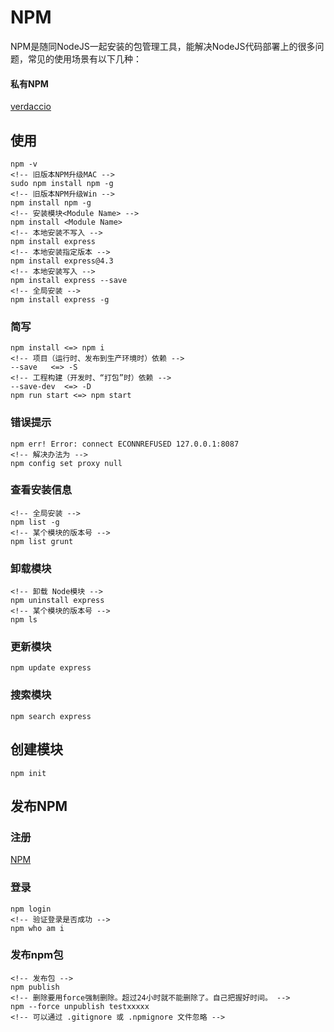 # NPM
NPM是随同NodeJS一起安装的包管理工具，能解决NodeJS代码部署上的很多问题，常见的使用场景有以下几种：
#### 私有NPM
[verdaccio](https://github.com/verdaccio/verdaccio)
## 使用
```node
npm -v
<!-- 旧版本NPM升级MAC -->
sudo npm install npm -g
<!-- 旧版本NPM升级Win -->
npm install npm -g
<!-- 安装模块<Module Name> -->
npm install <Module Name>
<!-- 本地安装不写入 -->
npm install express
<!-- 本地安装指定版本 -->
npm install express@4.3
<!-- 本地安装写入 -->
npm install express --save
<!-- 全局安装 -->
npm install express -g
```
### 简写
```node
npm install <=> npm i
<!-- 项目（运行时、发布到生产环境时）依赖 -->
--save   <=> -S
<!-- 工程构建（开发时、“打包”时）依赖 -->
--save-dev  <=> -D
npm run start <=> npm start
```

### 错误提示
```node
npm err! Error: connect ECONNREFUSED 127.0.0.1:8087 
<!-- 解决办法为 -->
npm config set proxy null
```
### 查看安装信息
```node
<!-- 全局安装 -->
npm list -g
<!-- 某个模块的版本号 -->
npm list grunt
```
### 卸载模块
```node
<!-- 卸载 Node模块 -->
npm uninstall express
<!-- 某个模块的版本号 -->
npm ls
```
### 更新模块
```node
npm update express
```
### 搜索模块
```node
npm search express
```

## 创建模块
```node
npm init
```

## 发布NPM
### 注册
[NPM](https://www.npmjs.com)
### 登录
```node
npm login
<!-- 验证登录是否成功 -->
npm who am i
```
### 发布npm包
```node
<!-- 发布包 -->
npm publish
<!-- 删除要用force强制删除。超过24小时就不能删除了。自己把握好时间。 -->
npm --force unpublish testxxxxx
<!-- 可以通过 .gitignore 或 .npmignore 文件忽略 -->
```
